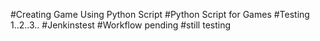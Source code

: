 #Creating Game Using Python Script
#Python Script for Games
#Testing 1..2..3..
#Jenkinstest
#Workflow pending
#still testing
